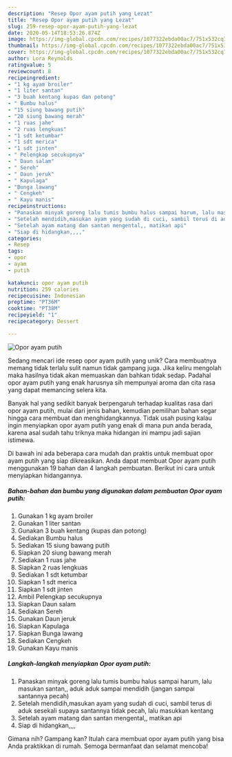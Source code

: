 ```yaml
---
description: "Resep Opor ayam putih yang Lezat"
title: "Resep Opor ayam putih yang Lezat"
slug: 259-resep-opor-ayam-putih-yang-lezat
date: 2020-05-14T18:53:26.874Z
image: https://img-global.cpcdn.com/recipes/1077322ebda00ac7/751x532cq70/opor-ayam-putih-foto-resep-utama.jpg
thumbnail: https://img-global.cpcdn.com/recipes/1077322ebda00ac7/751x532cq70/opor-ayam-putih-foto-resep-utama.jpg
cover: https://img-global.cpcdn.com/recipes/1077322ebda00ac7/751x532cq70/opor-ayam-putih-foto-resep-utama.jpg
author: Lora Reynolds
ratingvalue: 5
reviewcount: 8
recipeingredient:
- "1 kg ayam broiler"
- "1 liter santan"
- "3 buah kentang kupas dan potong"
- " Bumbu halus"
- "15 siung bawang putih"
- "20 siung bawang merah"
- "1 ruas jahe"
- "2 ruas lengkuas"
- "1 sdt ketumbar"
- "1 sdt merica"
- "1 sdt jinten"
- " Pelengkap secukupnya"
- " Daun salam"
- " Sereh"
- " Daun jeruk"
- " Kapulaga"
- "Bunga lawang"
- " Cengkeh"
- " Kayu manis"
recipeinstructions:
- "Panaskan minyak goreng lalu tumis bumbu halus sampai harum, lalu masukan santan,, aduk aduk sampai mendidih (jangan sampai santannya pecah)"
- "Setelah mendidih,masukan ayam yang sudah di cuci, sambil terus di aduk sesekali supaya santannya tidak pecah, lalu masukkan kentang"
- "Setelah ayam matang dan santan mengental,, matikan api"
- "Siap di hidangkan,,,,"
categories:
- Resep
tags:
- opor
- ayam
- putih

katakunci: opor ayam putih 
nutrition: 259 calories
recipecuisine: Indonesian
preptime: "PT36M"
cooktime: "PT38M"
recipeyield: "1"
recipecategory: Dessert

---
```



![Opor ayam putih](https://img-global.cpcdn.com/recipes/1077322ebda00ac7/751x532cq70/opor-ayam-putih-foto-resep-utama.jpg)

Sedang mencari ide resep opor ayam putih yang unik? Cara membuatnya memang tidak terlalu sulit namun tidak gampang juga. Jika keliru mengolah maka hasilnya tidak akan memuaskan dan bahkan tidak sedap. Padahal opor ayam putih yang enak harusnya sih mempunyai aroma dan cita rasa yang dapat memancing selera kita.



Banyak hal yang sedikit banyak berpengaruh terhadap kualitas rasa dari opor ayam putih, mulai dari jenis bahan, kemudian pemilihan bahan segar hingga cara membuat dan menghidangkannya. Tidak usah pusing kalau ingin menyiapkan opor ayam putih yang enak di mana pun anda berada, karena asal sudah tahu triknya maka hidangan ini mampu jadi sajian istimewa.


Di bawah ini ada beberapa cara mudah dan praktis untuk membuat opor ayam putih yang siap dikreasikan. Anda dapat membuat Opor ayam putih menggunakan 19 bahan dan 4 langkah pembuatan. Berikut ini cara untuk menyiapkan hidangannya.

<!--inarticleads1-->

##### Bahan-bahan dan bumbu yang digunakan dalam pembuatan Opor ayam putih:

1. Gunakan 1 kg ayam broiler
1. Gunakan 1 liter santan
1. Gunakan 3 buah kentang (kupas dan potong)
1. Sediakan  Bumbu halus
1. Sediakan 15 siung bawang putih
1. Siapkan 20 siung bawang merah
1. Sediakan 1 ruas jahe
1. Siapkan 2 ruas lengkuas
1. Sediakan 1 sdt ketumbar
1. Siapkan 1 sdt merica
1. Siapkan 1 sdt jinten
1. Ambil  Pelengkap secukupnya
1. Siapkan  Daun salam
1. Sediakan  Sereh
1. Gunakan  Daun jeruk
1. Siapkan  Kapulaga
1. Siapkan Bunga lawang
1. Sediakan  Cengkeh
1. Gunakan  Kayu manis




<!--inarticleads2-->

##### Langkah-langkah menyiapkan Opor ayam putih:

1. Panaskan minyak goreng lalu tumis bumbu halus sampai harum, lalu masukan santan,, aduk aduk sampai mendidih (jangan sampai santannya pecah)
1. Setelah mendidih,masukan ayam yang sudah di cuci, sambil terus di aduk sesekali supaya santannya tidak pecah, lalu masukkan kentang
1. Setelah ayam matang dan santan mengental,, matikan api
1. Siap di hidangkan,,,,




Gimana nih? Gampang kan? Itulah cara membuat opor ayam putih yang bisa Anda praktikkan di rumah. Semoga bermanfaat dan selamat mencoba!
